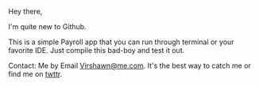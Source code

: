 Hey there,

I'm quite new to Github.

This is a simple Payroll app that you can run through terminal or your favorite IDE. Just compile this bad-boy and test it out.

Contact: Me by Email <Virshawn@me.com>. It's the best way to catch me or find me on [twttr](http://www.twitter.com/virshawn).
